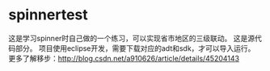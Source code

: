 # spinnertest
这是学习spinner时自己做的一个练习，可以实现省市地区的三级联动。
这是源代码部分。
项目使用eclipse开发，需要下载对应的adt和sdk，才可以导入运行。
更多了解移步：<a href="http://blog.csdn.net/a910626/article/details/45204143" target="_blank">http://blog.csdn.net/a910626/article/details/45204143</a>
